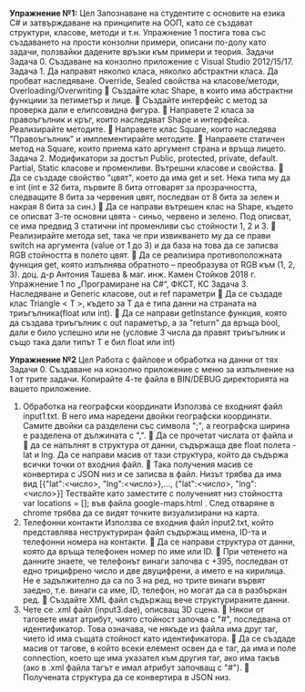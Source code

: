 **Упражнение №1:**
Цел
Запознаване на студентите с основите на езика C# и затвърждаване на принципите на
ООП, като се създават структури, класове, методи и т.н. Упражнение 1 постига това със
създаването на прости конзолни примери, описани по-долу като задачи, ползвайки
дадените връзки към примери и теория.
Задачи
Задача 0. Създаване на конзолно приложение с Visual Studio 2012/15/17.
Задача 1. Да направят няколко класа, няколко абстрактни класа. Да пробват
наследяване. Override, Sealed свойства на класове/методи, Overloading/Overwriting
 Създайте клас Shape, в които има абстрактни функциии за петиметър и лице.
 Създайте интерфейс с метод за проверка дали е елипсовидна фигура.
 Направете 2 класа за правоъгълник и кръг, които наследяват Shape и
интерфейса. Реализирайте методите.
 Направете клас Square, които наследява "Правоъгълник" и имплементирайте
методите.
 Направете статичен метод на Square, които приема като аргумент страна и
връща лицето.
Задача 2. Модификатори за достъп Public, protected, private, default. Partial, Static
класове и променливи. Вътрешни класове и свойства.
 Да се създаде свойство "цвят", което да има get и set. Нека типа му да е int (int e
32 бита, първите 8 бита отговарят за прозрачността, следващите 8 бита за
червения цвят, последван от 8 бита за зелен и накрая 8 бита за син.)
 Да се направи вътрешен клас на Shape, където се описват 3-те основни цвята -
синьо, червено и зелено. Под описват, се има предвид 3 статични int
променливи със стойности 1, 2 и 3.
 Реализирайте метода set, така че при извикването му да се прави switch на
аргумента (value от 1 до 3) и да база на това да се записва RGB стойността в
полето цвят.
 Да се реализира противоположната функция get, която изпълнява обратното –
преобразува от RGB към (1, 2, 3).
доц. д-р Антония Ташева & маг. инж. Камен Стойков 2018 г.
Упражнение 1 по „Програмиране на C#“, ФКСТ, КС
Задача 3. Наследяване и Generic класове, out и ref параметри
 Да се създаде клас Triangle < T >, където за T да е типа данни на страната на
триъгълника(float или int).
 Да се направи getInstance функция, която да създава триъгълник с out
параметър, a за "return" да връща bool, дали е било успешно или не (условие 3
числа да правят триъгълник и също така дали типът T е бил float или int)



**Упражнение №2**
Цел
Работа с файлове и обработка на данни от тях
Задачи
0. Създаване на конзолно приложение с меню за изпълнение на 1 от трите задачи.
Копирайте 4-те файла в BIN/DEBUG директорията на вашето приложение.
1. Обработка на географски координати
Използва се входният файл input1.txt. В него има наредени двойки географски координати.
Самите двойки са разделени със символа ";", а географска ширина е разделена от дължината с
",".
 Да се прочетат числата от файла и
 да се напълнят в структура от данни, съдържаща две float полета - lat и lng. Да се
направи масив от тази структура, който да съдържа всички точки от входния файл.
 Така получения масив се конвертира с JSON низ и се записва в файл. Низът трябва да
има вид [{"lat":<число>, "lng":<число>},..., {"lat":<число>, "lng":<число>}]
Тествайте като заместите с полученият низ стойността var locations = []; във файла
google-maps.html . След отваряне в chrome трябва да се видят точките визуализирани на
карта.
2. Телефонни контакти
Използва се входния файл input2.txt, който представлява неструктуриран файл съдържащ
имена, ID-та и телефонни номера на контакти.
 Да се направи структура от данни, която да връща телефонен номер по име или ID.
 При четенето на данните знаете, че телефонът винаги започва с +395, последван от
едно трицифрено число и две двуцифрени, а името е на кирилица. Не е задължително
да са по 3 на ред, но трите винаги вървят заедно, т.е. винаги са име, ID, телефон, но
могат да са в разбъркан ред.
 Създайте XML файл съдържащ вече структурираните данни.
3. Чете се .xml файл (input3.dae), описващ 3D сцена.
 Някои от таговете имат атрибут, чиято стойност започва с "#", последвана от
идентификатор. Това означава, че някъде из файла има друг таг, чието id има същата
стойност като идентификатора.
 Да се създаде масив от тагове, в който всеки елемент освен да е таг, да има и поле
connection, което ще има указател към другия таг, ако има такъв (ако в .xml файла тагът
е имал атрибут започващ с "#").
 Получената структура да се конвертира в JSON низ.
